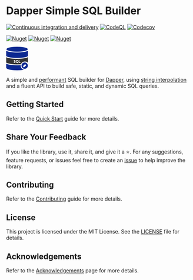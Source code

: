# Dapper Simple SQL Builder

[![Continuous integration and delivery](https://github.com/mishael-o/Dapper.SimpleSqlBuilder/actions/workflows/ci-cd.yml/badge.svg)](https://github.com/mishael-o/Dapper.SimpleSqlBuilder/actions/workflows/ci-cd.yml) [![CodeQL](https://github.com/mishael-o/Dapper.SimpleSqlBuilder/actions/workflows/codeql.yml/badge.svg)](https://github.com/mishael-o/Dapper.SimpleSqlBuilder/actions/workflows/codeql.yml) [![Codecov](https://img.shields.io/codecov/c/gh/mishael-o/Dapper.SimpleSqlBuilder?logo=codecov)](https://codecov.io/gh/mishael-o/Dapper.SimpleSqlBuilder)

[![Nuget](https://img.shields.io/nuget/v/Dapper.SimpleSqlBuilder?logo=nuget&label=Dapper.SimpleSqlBuilder)](https://www.nuget.org/packages/Dapper.SimpleSqlBuilder) [![Nuget](https://img.shields.io/nuget/v/Dapper.SimpleSqlBuilder.StrongName?logo=nuget&label=Dapper.SimpleSqlBuilder.StrongName)](https://www.nuget.org/packages/Dapper.SimpleSqlBuilder.StrongName) [![Nuget](https://img.shields.io/nuget/v/Dapper.SimpleSqlBuilder.DependencyInjection?logo=nuget&label=Dapper.SimpleSqlBuilder.DependencyInjection)](https://www.nuget.org/packages/Dapper.SimpleSqlBuilder.DependencyInjection)

![Dapper Simple SQL Builder](https://raw.githubusercontent.com/mishael-o/Dapper.SimpleSqlBuilder/main/images/readme-icon.png)

A simple and [performant](https://mishael-o.github.io/Dapper.SimpleSqlBuilder/docs/miscellaneous/performance) SQL builder for [Dapper](https://github.com/DapperLib/Dapper), using [string interpolation](https://learn.microsoft.com/en-us/dotnet/csharp/language-reference/tokens/interpolated) and a fluent API to build safe, static, and dynamic SQL queries.

## Getting Started

Refer to the [Quick Start](https://mishael-o.github.io/Dapper.SimpleSqlBuilder/) guide for more details.

## Share Your Feedback

If you like the library, use it, share it, and give it a ⭐️. For any suggestions, feature requests, or issues feel free to create an [issue](https://github.com/mishael-o/Dapper.SimpleSqlBuilder/issues) to help improve the library.

## Contributing

Refer to the [Contributing](https://github.com/mishael-o/Dapper.SimpleSqlBuilder/blob/main/docs/CONTRIBUTING.md) guide for more details.

## License

This project is licensed under the MIT License. See the [LICENSE](https://github.com/mishael-o/Dapper.SimpleSqlBuilder/blob/main/LICENSE.md) file for details.

## Acknowledgements

Refer to the [Acknowledgements](https://mishael-o.github.io/Dapper.SimpleSqlBuilder/docs/miscellaneous/acknowledgements) page for more details.
